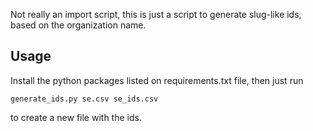 Not really an import script, this is just a script to generate slug-like ids,
based on the organization name.

## Usage

Install the python packages listed on requirements.txt file, then just run

`generate_ids.py se.csv se_ids.csv`

to create a new file with the ids.
